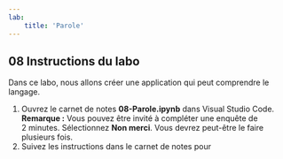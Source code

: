 ```yaml
---
lab:
    title: 'Parole'
---
```


## 08 Instructions du labo
Dans ce labo, nous allons créer une application qui peut comprendre le langage. 

1.  Ouvrez le carnet de notes **08-Parole.ipynb** dans Visual Studio Code. 
    **Remarque :** Vous pouvez être invité à compléter une enquête de 2 minutes. Sélectionnez **Non merci**. Vous devrez peut-être le faire plusieurs fois.
2.  Suivez les instructions dans le carnet de notes pour 